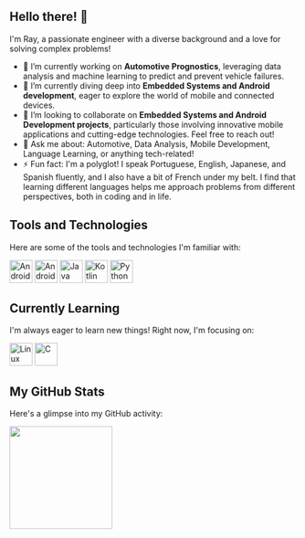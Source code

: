 ## Hello there! 👋

I'm Ray, a passionate engineer with a diverse background and a love for solving complex problems!

- 🔭 I’m currently working on **Automotive Prognostics**, leveraging data analysis and machine learning to predict and prevent vehicle failures.
- 🌱 I’m currently diving deep into **Embedded Systems and Android development**, eager to explore the world of mobile and connected devices.
- 👯 I’m looking to collaborate on **Embedded Systems and Android Development projects**, particularly those involving innovative mobile applications and cutting-edge technologies. Feel free to reach out!
- 💬 Ask me about: Automotive, Data Analysis, Mobile Development, Language Learning, or anything tech-related!
- ⚡ Fun fact: I'm a polyglot! I speak Portuguese, English, Japanese, and Spanish fluently, and I also have a bit of French under my belt. I find that learning different languages helps me approach problems from different perspectives, both in coding and in life.

## Tools and Technologies

Here are some of the tools and technologies I'm familiar with:

<img loading="lazy" src="https://cdn.jsdelivr.net/gh/devicons/devicon@latest/icons/android/android-original.svg" width="40" height="40" alt="Android"/> <img loading="lazy" src="https://cdn.jsdelivr.net/gh/devicons/devicon@latest/icons/androidstudio/androidstudio-original.svg" width="40" height="40" alt="AndroidStuio"/> <img loading="lazy" src="https://cdn.jsdelivr.net/gh/devicons/devicon@latest/icons/java/java-original.svg" width="40" height="40" alt="Java"/> <img loading="lazy" src="https://cdn.jsdelivr.net/gh/devicons/devicon@latest/icons/kotlin/kotlin-original.svg" width="40" height="40" alt="Kotlin"/> <img loading="lazy" src="https://cdn.jsdelivr.net/gh/devicons/devicon@latest/icons/python/python-original.svg" width="40" height="40" alt="Python"/> 

## Currently Learning

I'm always eager to learn new things! Right now, I'm focusing on:

<img loading="lazy" src="https://cdn.jsdelivr.net/gh/devicons/devicon/icons/linux/linux-original.svg" width="40" height="40" alt="Linux"/> <img loading="lazy" src="https://cdn.jsdelivr.net/gh/devicons/devicon@latest/icons/c/c-original.svg" width="40" height="40" alt="C"/>

## My GitHub Stats

Here's a glimpse into my GitHub activity:

<div>
<a href="https://github.com/rayandradez">
<img loading="lazy" height="180em" src="https://github-readme-stats.vercel.app/api/top-langs/?username=rayandradez&layout=compact&langs_count=7&theme=dracula"/>
</div>

